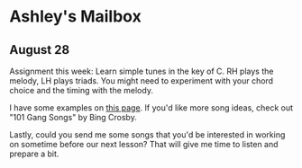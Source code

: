 # Ashley's Mailbox

## August 28

Assignment this week: Learn simple tunes in the key of C. RH plays the melody, LH plays triads. You might need to experiment with your chord choice and the timing with the melody.

I have some examples on [this page](/simple). If you'd like more song ideas, check out "101 Gang Songs" by Bing Crosby.

Lastly, could you send me some songs that you'd be interested in working on sometime before our next lesson? That will give me time to listen and prepare a bit.
